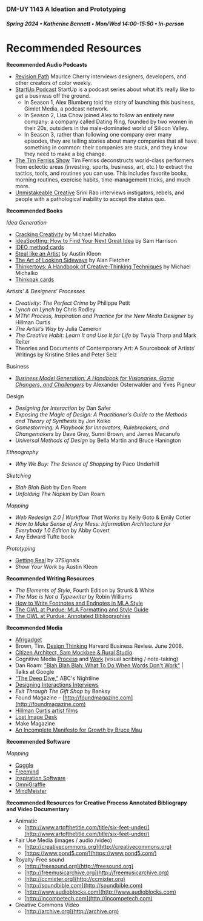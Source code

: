 ### DM-UY 1143 A Ideation and Prototyping
##### Spring 2024 • Katherine Bennett • Mon/Wed 14:00-15:50 • In-person


# Recommended Resources

**Recommended Audio Podcasts**

*   [Revision Path](https://itunes.apple.com/us/podcast/revision-path/id834173190?mt=2) Maurice Cherry interviews designers, developers, and other creators of color weekly.
*   [StartUp Podcast](https://itunes.apple.com/us/podcast/startup-podcast/id913805339?mt=2) StartUp is a podcast series about what it’s really like to get a business off the ground.
    *   In Season 1, Alex Blumberg told the story of launching this business, Gimlet Media, a podcast network.
    *   In Season 2, Lisa Chow joined Alex to follow an entirely new company: a company called Dating Ring, founded by two women in their 20s, outsiders in the male-dominated world of Silicon Valley.
    *   In Season 3, rather than following one company over many episodes, they are telling stories about many companies that all have something in common: their companies are stuck, and they know they need to make a big change.
*   [The Tim Ferriss Show](https://itunes.apple.com/us/podcast/the-tim-ferriss-show/id863897795?mt=2) Tim Ferriss deconstructs world-class performers from eclectic areas (investing, sports, business, art, etc.) to extract the tactics, tools, and routines you can use. This includes favorite books, morning routines, exercise habits, time-management tricks, and much more.
*   [Unmistakeable Creative](https://itunes.apple.com/us/podcast/unmistakable-creative/id352721366?mt=2) Srini Rao interviews instigators, rebels, and people with a pathological inability to accept the status quo.

**Recommended Books**

_Idea Generation_

*   [Cracking Creativity](https://www.amazon.com/Cracking-Creativity-Secrets-Creative-Genius-ebook/dp/B004S3H1LQ/) by Michael Michalko
*   [IdeaSpotting: How to Find Your Next Great Idea](https://www.amazon.com/IdeaSpotting-Find-Your-Next-Great-ebook/dp/B00G8NXGEK/) by Sam Harrison
*   [IDEO method cards]()
*   [Steal like an Artist](https://www.amazon.com/Steal-Like-Artist-Things-Creative-ebook/dp/B0074QGGK6/) by Austin Kleon
*   [The Art of Looking Sideways](https://www.amazon.com/Art-Looking-Sideways-Alan-Fletcher/dp/0714834491/) by Alan Fletcher
*   [Thinkertoys: A Handbook of Creative-Thinking Techniques](https://www.amazon.com/Thinkertoys-Creative-Thinking-Techniques-Michael-Michalko-ebook/dp/B004CFAWU2/) by Michael Michalko
*   [Thinkpak cards](https://www.amazon.com/Thinkpak-Brainstorming-Card-Michael-Michalko-ebook/dp/B00G8ELVSM/)

_Artists’ &amp; Designers’ Processes_

*   _Creativity: The Perfect Crime_ by Philippe Petit
*   _Lynch on Lynch_ by Chris Rodley
*   _MTIV: Process, Inspiration and Practice for the New Media Designer_ by Hillman Curtis
*   _The Artist’s Way_ by Julia Cameron
*   _The Creative Habit: Learn It and Use It for Life_ by Twyla Tharp and Mark Reiter
*   Theories and Documents of Contemporary Art: A Sourcebook of Artists’ Writings by Kristine Stiles and Peter Selz

Business

*   _[Business Model Generation: A Handbook for Visionaries, Game Changers, and Challengers](https://www.amazon.com/Yves-Pigneur/e/B00405XLBG/ref=sr_ntt_srch_lnk_1?qid=1470188736&sr=8-1)_ by Alexander Osterwalder and Yves Pigneur

Design

*   _Designing for Interaction_ by Dan Safer
*   _Exposing the Magic of Design: A Practitioner’s Guide to the Methods and Theory of Synthesis_ by Jon Kolko
*   _Gamestorming: A Playbook for Innovators, Rulebreakers, and Changemakers_ by Dave Gray, Sunni Brown, and James Macanufo
*   _Universal Methods of Design_ by Bella Martin and Bruce Hanington

_Ethnography_

*   _Why We Buy: The Science of Shopping_ by Paco Underhill

_Sketching_

*   _Blah Blah Blah_ by Dan Roam
*   _Unfolding The Napkin_ by Dan Roam

_Mapping_

*   _Web Redesign 2.0 | Workflow That Works_ by Kelly Goto &amp; Emily Cotler
*   _How to Make Sense of Any Mess: Information Architecture for Everybody 1.0 Edition_ by Abby Covert 
*   Any Edward Tufte book

_Prototyping_

*   [Getting Real](http://gettingreal.37signals.com) by 37Signals 
*   _Show Your Work_ by Austin Kleon

**Recommended Writing Resources**

*   _The Elements of Style_, Fourth Edition by Strunk &amp; White
*   _The Mac is Not a Typewriter_ by Robin Williams
*   [How to Write Footnotes and Endnotes in MLA Style](http://www.aresearchguide.com/7footnot.html)
*   [The OWL at Purdue: MLA Formatting and Style Guide](https://owl.english.purdue.edu/owl/resource/747/01)
*   [The OWL at Purdue: Annotated Bibliographies](https://owl.english.purdue.edu/owl/resource/614/01)

**Recommended Media**

*   [Afrigadget](https://twitter.com/afrigadget?lang=en)
*   Brown, Tim. [Design Thinking](http://www.ideo.com/images/uploads/news/pdfs/IDEO_HBR_Design_Thinking.pdf) Harvard Business Review. June 2008. 
*   [Citizen Architect, Sam Mockbee &amp; Rural Studio](http://video.pbs.org/program/1548466406)
*   Cognitive Media [Process](https://www.wearecognitive.com/our-process) and [Work](https://www.wearecognitive.com/our-work) (visual scribing / note-taking) 
*   Dan Roam: [&quot;Blah Blah Blah: What To Do When Words Don&#039;t Work&quot;](https://www.youtube.com/watch?v=PsrFuXefZ1Q)  | Talks at Google
*   ["The Deep Dive,"](http://www.youtube.com/watch?v=JkHOxyafGpE) ABC's Nightline
*   [Designing Interactions Interviews](http://www.designinginteractions.com/interviews)
*   _Exit Through The Gift Shop_ by Banksy
*   Found Magazine – [http://foundmagazine.com](http://foundmagazine.com)
*   [Hillman Curtis artist films](http://hillmancurtis.com/artist-series)
*   [Lost Image Desk](http://lostimagedesk.com)
*   Make Magazine
*   [An Incomplete Manifesto for Growth by Bruce Mau](http://www.manifestoproject.it/bruce-mau/)

**Recommended Software**

_Mapping_

* [Coggle](https://coggle.it/)
* [Freemind](http://freemind.sourceforge.net/wiki/index.php/Main_Page)
* [Inspiration Software](http://www.inspiration.com/Inspiration)
* [OmniGraffle](https://www.omnigroup.com/omnigraffle)
* [MindMeister](https://www.mindmeister.com/)



**Recommended Resources for Creative Process Annotated Bibliograpy and Video Documentary**
* Animatic
  * [http://www.artofthetitle.com/title/six-feet-under/](http://www.artofthetitle.com/title/six-feet-under/)
* Fair Use Media (images / audio /video)
  * [http://creativecommons.org](http://creativecommons.org) 
  * [https://www.pond5.com/](https://www.pond5.com/)
* Royalty-Free sound 
  * [http://freesound.org](http://freesound.org) 
  * [http://freemusicarchive.org](http://freemusicarchive.org)
  * [http://ccmixter.org](http://ccmixter.org)
  * [http://soundbible.com](http://soundbible.com)
  * [http://www.audioblocks.com](http://www.audioblocks.com)
  * [http://incompetech.com](http://incompetech.com)
* Creative Commons Video
  * [http://archive.org](http://archive.org)

